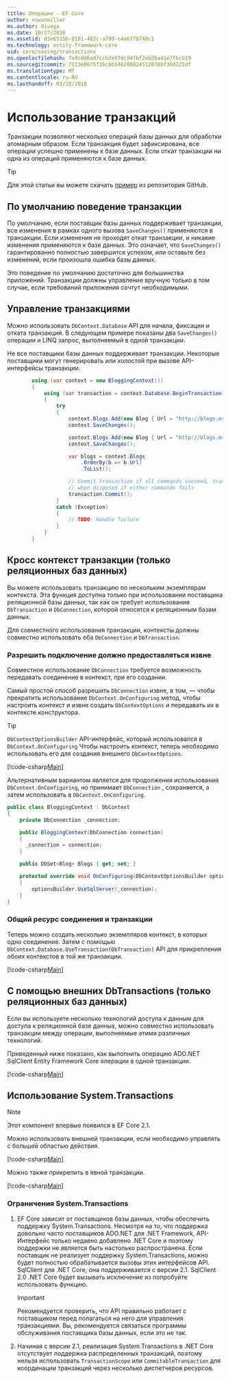 ```yaml
---
title: Операции - EF Core
author: rowanmiller
ms.author: divega
ms.date: 10/27/2016
ms.assetid: d3e6515b-8181-482c-a790-c4a6778748c1
ms.technology: entity-framework-core
uid: core/saving/transactions
ms.openlocfilehash: fe4c0d6ad7ccb2e97dc94fbf2eb26a41e7fbcb19
ms.sourcegitcommit: 7113e8675f26cbb546200824512078bf360225df
ms.translationtype: MT
ms.contentlocale: ru-RU
ms.lasthandoff: 03/28/2018
---
```

# <a name="using-transactions"></a>Использование транзакций

Транзакции позволяют несколько операций базы данных для обработки атомарным образом. Если транзакция будет зафиксирована, все операции успешно применены к базе данных. Если откат транзакции ни одна из операций применяются к базе данных.

> [!TIP]  
> Для этой статьи вы можете скачать [пример](https://github.com/aspnet/EntityFramework.Docs/tree/master/samples/core/Saving/Saving/Transactions/) из репозитория GitHub.

## <a name="default-transaction-behavior"></a>По умолчанию поведение транзакции

По умолчанию, если поставщик базы данных поддерживает транзакции, все изменения в рамках одного вызова `SaveChanges()` применяются в транзакции. Если изменения не проходят откат транзакции, и никакие изменения применяются к базе данных. Это означает, что `SaveChanges()` гарантированно полностью завершится успехом, или оставьте без изменений, если произошла ошибка базы данных.

Это поведение по умолчанию достаточно для большинства приложений. Транзакции должны управление вручную только в том случае, если требований приложения сочтут необходимыми.

## <a name="controlling-transactions"></a>Управление транзакциями

Можно использовать `DbContext.Database` API для начала, фиксации и отката транзакций. В следующем примере показаны два `SaveChanges()` операции и LINQ запрос, выполняемый в одной транзакции.

Не все поставщики базы данных поддерживает транзакции. Некоторые поставщики могут генерировать или холостой при вызове API-интерфейсы транзакции.

<!-- [!code-csharp[Main](samples/core/Saving/Saving/Transactions/ControllingTransaction/Sample.cs?highlight=3,17,18,19)] -->
``` csharp
        using (var context = new BloggingContext())
        {
            using (var transaction = context.Database.BeginTransaction())
            {
                try
                {
                    context.Blogs.Add(new Blog { Url = "http://blogs.msdn.com/dotnet" });
                    context.SaveChanges();

                    context.Blogs.Add(new Blog { Url = "http://blogs.msdn.com/visualstudio" });
                    context.SaveChanges();

                    var blogs = context.Blogs
                        .OrderBy(b => b.Url)
                        .ToList();

                    // Commit transaction if all commands succeed, transaction will auto-rollback
                    // when disposed if either commands fails
                    transaction.Commit();
                }
                catch (Exception)
                {
                    // TODO: Handle failure
                }
            }
        }
```

## <a name="cross-context-transaction-relational-databases-only"></a>Кросс контекст транзакции (только реляционных баз данных)

Вы можете использовать транзакцию по нескольким экземплярам контекста. Эта функция доступна только при использовании поставщика реляционной базы данных, так как он требует использования `DbTransaction` и `DbConnection`, которой относятся к реляционным базам данных.

Для совместного использования транзакции, контексты должны совместно использовать оба `DbConnection` и `DbTransaction`.

### <a name="allow-connection-to-be-externally-provided"></a>Разрешить подключение должно предоставляться извне

Совместное использование `DbConnection` требуется возможность передавать соединение в контекст, при его создании.

Самый простой способ разрешить `DbConnection` извне, в том, — чтобы прекратить использование `DbContext.OnConfiguring` метод, чтобы настроить контекст и извне создать `DbContextOptions` и передавать их в контексте конструктора.

> [!TIP]  
> `DbContextOptionsBuilder` API-интерфейс, который использовался в `DbContext.OnConfiguring` Чтобы настроить контекст, теперь необходимо использовать его для создания внешнего `DbContextOptions`.

[!code-csharp[Main](../../../samples/core/Saving/Saving/Transactions/SharingTransaction/Sample.cs?name=Context&highlight=3,4,5)]

Альтернативным вариантом является для продолжения использования `DbContext.OnConfiguring`, но принимает `DbConnection` , сохраняется, а затем использовать в `DbContext.OnConfiguring`.

``` csharp
public class BloggingContext : DbContext
{
    private DbConnection _connection;

    public BloggingContext(DbConnection connection)
    {
      _connection = connection;
    }

    public DbSet<Blog> Blogs { get; set; }

    protected override void OnConfiguring(DbContextOptionsBuilder optionsBuilder)
    {
        optionsBuilder.UseSqlServer(_connection);
    }
}
```

### <a name="share-connection-and-transaction"></a>Общий ресурс соединения и транзакции

Теперь можно создать несколько экземпляров контекст, в которых одно соединение. Затем с помощью `DbContext.Database.UseTransaction(DbTransaction)` API для прикрепления обоих контекстов в той же транзакции.

[!code-csharp[Main](../../../samples/core/Saving/Saving/Transactions/SharingTransaction/Sample.cs?name=Transaction&highlight=1,2,3,7,16,23,24,25)]

## <a name="using-external-dbtransactions-relational-databases-only"></a>С помощью внешних DbTransactions (только реляционных баз данных)

Если вы используете несколько технологий доступа к данным для доступа к реляционной базе данных, можно совместно использовать транзакции между операции, выполняемые этими различных технологий.

Приведенный ниже показано, как выполнить операцию ADO.NET SqlClient Entity Framework Core операции в одной транзакции.

[!code-csharp[Main](../../../samples/core/Saving/Saving/Transactions/ExternalDbTransaction/Sample.cs?name=Transaction&highlight=4,10,21,26,27,28)]

## <a name="using-systemtransactions"></a>Использование System.Transactions

> [!NOTE]  
> Этот компонент впервые появился в EF Core 2.1.

Можно использовать внешней транзакции, если необходимо управлять с большей областью действия.

[!code-csharp[Main](../../../samples/core/Saving/Saving/Transactions/AmbientTransaction/Sample.cs?name=Transaction&highlight=1,24,25,26)]

Можно также прикрепить в явной транзакции.

[!code-csharp[Main](../../../samples/core/Saving/Saving/Transactions/CommitableTransaction/Sample.cs?name=Transaction&highlight=1,13,26,27,28)]

### <a name="limitations-of-systemtransactions"></a>Ограничения System.Transactions  

1. EF Core зависит от поставщиков базы данных, чтобы обеспечить поддержку System.Transactions. Несмотря на то, что поддержка довольно часто поставщиков ADO.NET для .NET Framework, API-Интерфейс только недавно добавлено .NET Core и поэтому поддержки не является быть настолько распространена. Если поставщик не реализует поддержку System.Transactions, можно будет полностью обрабатывается вызовы этих интерфейсов API. SqlClient для .NET Core, она поддерживается с версии 2.1. SqlClient 2.0 .NET Core будет вызывать исключение из попробуйте использовать функцию. 

   > [!IMPORTANT]  
   > Рекомендуется проверить, что API правильно работает с поставщиком перед полагаться на него для управления транзакциями. Вы, рекомендуется связаться программы обслуживания поставщика базы данных, если это не так. 

2. Начиная с версии 2.1, реализация System.Transactions в .NET Core отсутствует поддержка распределенных транзакций, поэтому нельзя использовать `TransactionScope` или `CommitableTransaction` для координации транзакций через несколько диспетчеров ресурсов. 
